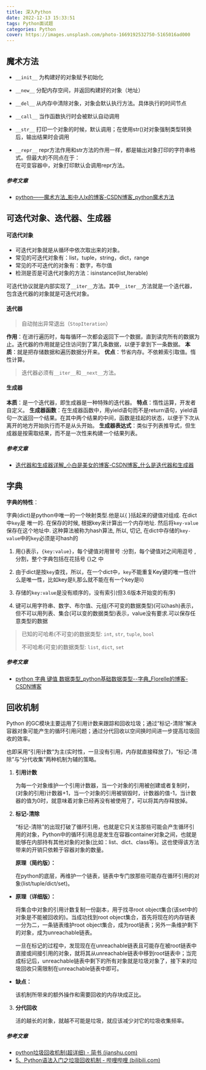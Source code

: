 ```yaml
---
title: 深入Python
date: 2022-12-13 15:33:51
tags: Python面试题
categories: Python
cover: https://images.unsplash.com/photo-1669192532750-5165016ad000
---
```


## 魔术方法

- `__init__` 为构建好的对象赋予初始化

- `__new__` 分配内存空间，并返回构建好的对象（地址）

- `__del__` 从内存中清除对象，对象会默认执行方法。具体执行的时间节点

- `__call__`  当作函数执行时会被默认自动调用

- `__str__` 打印一个对象的时候，默认调用；在使用str()对对象强制类型转换后，输出结果时会调用

- `__repr__` repr方法作用和str方法的作用一样，都是输出对象打印的字符串格式。但最大的不同点在于：  
  在可变容器中，对象打印默认会调用repr方法。

##### 参考文章

- [python——魔术方法_影中人lx的博客-CSDN博客_python魔术方法](https://blog.csdn.net/qq_53893431/article/details/123979718)

## 可迭代对象、迭代器、生成器

#### 可迭代对象

- 可迭代对象就是从循环中依次取出来的对象。
- 常见的可迭代对象有：list，tuple，string，dict，range
- 常见的不可迭代的对象有：数字，布尔值
- 检测是否是可迭代对象的方法：isinstance(list,Iterable)

可迭代协议就是内部实现了`__iter__`方法。其中`__iter__`方法就是一个迭代器，包含迭代器的对象就是可迭代对象。

#### 迭代器

> 自动抛出异常退出（`StopIteration`）

**作用**：在进行遍历时，每每循环一次都会返回下一个数据，直到读完所有的数据为止。迭代器的作用就是记住访问到了第几条数据，以便于拿到下一条数据。
**本质**：就是把存储数据和遍历数据分开来。
**优点**：节省内存。不依赖索引取值。惰性计算。

> 迭代器必须有`__iter__`和`__next__`方法。

#### 生成器

**本质**：是一个迭代器，即生成器是一种特殊的迭代器。
**特点**：惰性运算，开发者自定义。
**生成器函数**：在生成器函数中，用yield语句而不是return语句，yield语句一次返回一个结果。在其中两个结果的中间，函数是挂起的状态，以便于下次从离开的地方开始执行而不是从头开始。
**生成器表达式**：类似于列表推导式，但生成器是按需取结果，而不是一次性来构建一个结果列表。

##### 参考文章

- [迭代器和生成器详解_小白是美女的博客-CSDN博客_什么是迭代器和生成器](https://blog.csdn.net/br1999/article/details/120895476)

## 字典

**字典的特性**：

字典(dict)是python中唯一的一个映射类型.他是以{ }括起来的键值对组成. 在dict中`key`是 唯一的. 在保存的时候, 根据key来计算出⼀个内存地址. 然后将`key-value`保存在这个地址中. 这种算法被称为hash算法, 所以, 切记, 在dict中存储的`key-value`中的`key`必须是可hash的

1. 用{}表示，`{key:value}`，每个键值对用冒号 :分割，每个键值对之间用逗号 ,分割，整个字典包括在花括号 {}之 中

2. 由于dict是按`key`查找，所以，在一个dict中，`key`不能重复Key键的唯一性(什么是唯一性，比如key是li,那么就不能在有一个key是li)

3. 存储的`key:value`是没有顺序的，没有索引(但3.6版本开始变的有序)

4. 键可以用字符串、数字、布尔值、元组(不可变的数据类型)(可以hash)表示，但不可以用列表、集合(可以变的数据类型)表示，value没有要求.可以保存任意类型的数据

> 已知的可哈希(不可变)的数据类型: `int`, `str`, `tuple`, `bool`
> 
> 不可哈希(可变)的数据类型: `list`, `dict`, `set`

##### 参考文章

- [python 字典 键值 数据类型_python基础数据类型--字典_Florelle的博客-CSDN博客](https://blog.csdn.net/weixin_27298377/article/details/112928689)

## 回收机制

Python 的GC模块主要运用了引用计数来跟踪和回收垃圾；通过“标记-清除”解决容器对象可能产生的循环引用问题；通过分代回收以空间换时间进一步提高垃圾回收的效率。

也即采用“引用计数“为主(实时性，一旦没有引用，内存就直接释放了)，“标记-清除”与“分代收集”两种机制为辅的策略。

1. **引用计数**
   
   为每一个对象维护一个引用计数器，当一个对象的引用被创建或者复制时，(对象的引用)计数器+1，当一个对象的引用被销毁时，计数器的值-1，当计数器的值为0时，就意味着对象已经再没有被使用了，可以将其内存释放掉。

2. **标记-清除**
   
   “标记-清除”的出现打破了循环引用，也就是它只关注那些可能会产生循环引用的对象，Python中的循环引用总是发生在容器container对象之间，也就是能够在内部持有其他对象的对象(比如：list、dict、class等)。这也使得该方法带来的开销只依赖于容器对象的数量。

   **原理（简约版）：**

   在python的底层，再维护一个链表，链表中专门放那些可能存在循环引用的对象(list/tuple/dict/set)。

- **原理（详细版）：**
  
  将集合中对象的引用计数复制一份副本，用于找寻root object集合(该set中的对象是不能被回收的)。当成功找到root object集合，首先将现在的内存链表一分为二，一条链表维护root object集合，成为root链表；另外一条维护剩下的对象，成为unreachable链表。
  
  一旦在标记的过程中，发现现在在unreachable链表且可能存在被root链表中直接或间接引用的对象，就将其从unreachable链表中移到root链表中；当完成标记后，unreachable链表中剩下的所有对象就是垃圾对象了，接下来的垃圾回收只需限制在unreachable链表中即可。

- **缺点：**
  
  该机制所带来的额外操作和需要回收的内存块成正比。
3. **分代回收**
   
   活的越长的对象，就越不可能是垃圾，就应该减少对它的垃圾收集频率。

##### 参考文章

- [python垃圾回收机制(超详细) - 简书 (jianshu.com)](https://www.jianshu.com/p/42eda41c4bd1)
- [5、Python语法入门之垃圾回收机制 - 哔哩哔哩 (bilibili.com)](https://www.bilibili.com/read/cv4862303/)
